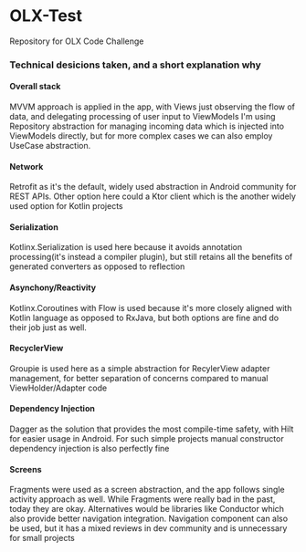 # OLX-Test

Repository for OLX Code Challenge

### Technical desicions taken, and a short explanation why

#### Overall stack
MVVM approach is applied in the app, with Views just observing the flow of data, and delegating processing of user input to ViewModels
I'm using Repository abstraction for managing incoming data which is injected into ViewModels directly, but for more complex cases
we can also employ UseCase abstraction.

#### Network
Retrofit as it's the default, widely used abstraction in Android community for REST APIs.
Other option here could a Ktor client which is the another widely used option for Kotlin projects

#### Serialization
Kotlinx.Serialization is used here because it avoids annotation processing(it's instead a compiler plugin),
but still retains all the benefits of generated converters as opposed to reflection

#### Asynchony/Reactivity
Kotlinx.Coroutines with Flow is used because it's more closely aligned with Kotlin language as opposed to RxJava,
but both options are fine and do their job just as well.

#### RecyclerView
Groupie is used here as a simple abstraction for RecylerView adapter management, for better separation of concerns
compared to manual ViewHolder/Adapter code

#### Dependency Injection
Dagger as the solution that provides the most compile-time safety, with Hilt for easier usage in Android.
For such simple projects manual constructor dependency injection is also perfectly fine

#### Screens
Fragments were used as a screen abstraction, and the app follows single activity approach as well.
While Fragments were really bad in the past, today they are okay. Alternatives would be libraries like
Conductor which also provide better navigation integration.
Navigation component can also be used, but it has a mixed reviews in dev community and is unnecessary for small projects



